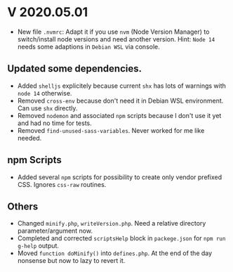 # V 2020.05.01
- New file `.nvmrc`: Adapt it if you use `nvm` (Node Version Manager) to switch/install node versions and need another version.  Hint: `Node 14` needs some adaptions in `Debian WSL` via console.

## Updated some dependencies.
- Added `shelljs` explicitely because current `shx` has lots of warnings with `node 14` otherwise.
- Removed `cross-env` because don't need it in Debian WSL environment. Can use `shx` directly.
- Removed `nodemon` and associated `npm` scripts because I don't use it yet and had no time for tests.
- Removed `find-unused-sass-variables`. Never worked for me like needed.

## npm Scripts
- Added several `npm` scripts for possibility to create only vendor prefixed CSS. Ignores `css-raw` routines.

## Others
- Changed `minify.php`, `writeVersion.php`. Need a relative directory parameter/argument now.
- Completed and corrected `scriptsHelp` block in `packege.json` for `npm run g-help` output.
- Moved `function doMinify()` into `defines.php`. At the end of the day nonsense but now to lazy to revert it.



